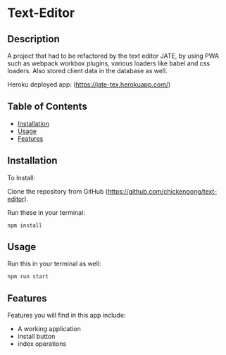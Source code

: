 # Text-Editor

## Description

A project that had to be refactored by the text editor JATE, by using PWA such as webpack workbox plugins, various loaders like babel and css loaders. Also stored client data in the database as well. 

Heroku deployed app:
(https://jate-tex.herokuapp.com/)

## Table of Contents

- [Installation](#installation)
- [Usage](#usage)
- [Features](#Features)


## Installation

To Install:

Clone the repository from GitHub (https://github.com/chickengong/text-editor).

Run these in your terminal:

```
npm install
```

## Usage

Run this in your terminal as well:

```
npm run start
```


## Features

Features you will find in this app include:

- A working application 
- install button
- index operations 

